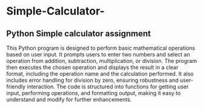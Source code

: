 # Simple-Calculator-
## Python Simple calculator assignment
This Python program is designed to perform basic mathematical operations based on user input. It prompts users to enter two numbers and select an operation from addition, subtraction, multiplication, or division. The program then executes the chosen operation and displays the result in a clear format, including the operation name and the calculation performed. It also includes error handling for division by zero, ensuring robustness and user-friendly interaction. The code is structured into functions for getting user input, performing operations, and formatting output, making it easy to understand and modify for further enhancements.
